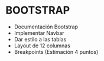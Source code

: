 # BOOTSTRAP
- Documentación Bootstrap
- Implementar Navbar
- Dar estilo a las tablas
- Layout de 12 columnas
- Breakpoints
(Estimación 4 puntos)